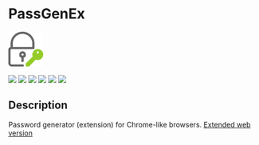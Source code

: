 # PassGenEx

<img src="https://github.com/Zalexanninev15/PassGenEx/blob/main/PassGenEx/icon.png" width="70" height="70"/>

[![](https://img.shields.io/badge/platforms-Chrome--like_Browsers-23252E.svg)](https://github.com/Zalexanninev15/PassGenEx)
[![](https://img.shields.io/badge/written_on-Java_Script-E34F26.svg?logo=javascript)](https://github.com/Zalexanninev15/PassGenEx)
[![](https://img.shields.io/badge/release-v1.0-blue.svg)](https://github.com/Zalexanninev15/PassGenEx)
[![](https://img.shields.io/github/last-commit/Zalexanninev15/PassGenEx)](https://github.com/Zalexanninev15/PassGenEx/commits/main)
[![](https://img.shields.io/badge/license-MIT-blue.svg)](LICENSE)
[![](https://img.shields.io/badge/Donate-FFDD00.svg?logo=buymeacoffee&logoColor=black)](https://z15.neocities.org/donate)

## Description

Password generator (extension) for Chrome-like browsers. [Extended web version](https://github.com/Zalexanninev15/PassGen2)

